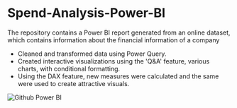 # Spend-Analysis-Power-BI
The repository contains a Power BI report generated from an online dataset, which contains information about the financial information of a company

- Cleaned and transformed data using Power Query.
- Created interactive visualizations using the 'Q&A' feature, various charts, with conditional formatting.
- Using the DAX feature, new measures were calculated and the same were used to create attractive visuals. 


![Github Power BI](https://github.com/Varun583/Spend-Analysis-Power-BI/assets/135560866/20939ba1-5df6-4126-815d-dfdd1fc0b1f4)
